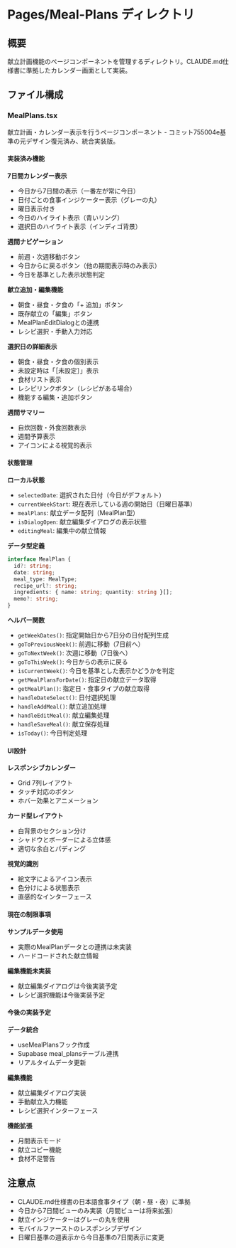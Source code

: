 # Pages/Meal-Plans ディレクトリ

## 概要
献立計画機能のページコンポーネントを管理するディレクトリ。CLAUDE.md仕様書に準拠したカレンダー画面として実装。

## ファイル構成

### MealPlans.tsx
献立計画・カレンダー表示を行うページコンポーネント - コミット755004e基準の元デザイン復元済み、統合実装版。

#### 実装済み機能

**7日間カレンダー表示**
- 今日から7日間の表示（一番左が常に今日）
- 日付ごとの食事インジケーター表示（グレーの丸）
- 曜日表示付き
- 今日のハイライト表示（青いリング）
- 選択日のハイライト表示（インディゴ背景）

**週間ナビゲーション**
- 前週・次週移動ボタン
- 今日からに戻るボタン（他の期間表示時のみ表示）
- 今日を基準とした表示状態判定

**献立追加・編集機能**
- 朝食・昼食・夕食の「+ 追加」ボタン
- 既存献立の「編集」ボタン
- MealPlanEditDialogとの連携
- レシピ選択・手動入力対応

**選択日の詳細表示**
- 朝食・昼食・夕食の個別表示
- 未設定時は「［未設定］」表示
- 食材リスト表示
- レシピリンクボタン（レシピがある場合）
- 機能する編集・追加ボタン

**週間サマリー**
- 自炊回数・外食回数表示
- 週間予算表示
- アイコンによる視覚的表示

#### 状態管理

**ローカル状態**
- `selectedDate`: 選択された日付（今日がデフォルト）
- `currentWeekStart`: 現在表示している週の開始日（日曜日基準）
- `mealPlans`: 献立データ配列（MealPlan型）
- `isDialogOpen`: 献立編集ダイアログの表示状態
- `editingMeal`: 編集中の献立情報

**データ型定義**
```typescript
interface MealPlan {
  id?: string;
  date: string;
  meal_type: MealType;
  recipe_url?: string;
  ingredients: { name: string; quantity: string }[];
  memo?: string;
}
```

**ヘルパー関数**
- `getWeekDates()`: 指定開始日から7日分の日付配列生成
- `goToPreviousWeek()`: 前週に移動（7日前へ）
- `goToNextWeek()`: 次週に移動（7日後へ）
- `goToThisWeek()`: 今日からの表示に戻る
- `isCurrentWeek()`: 今日を基準とした表示かどうかを判定
- `getMealPlansForDate()`: 指定日の献立データ取得
- `getMealPlan()`: 指定日・食事タイプの献立取得
- `handleDateSelect()`: 日付選択処理
- `handleAddMeal()`: 献立追加処理
- `handleEditMeal()`: 献立編集処理
- `handleSaveMeal()`: 献立保存処理
- `isToday()`: 今日判定処理

#### UI設計

**レスポンシブカレンダー**
- Grid 7列レイアウト
- タッチ対応のボタン
- ホバー効果とアニメーション

**カード型レイアウト**
- 白背景のセクション分け
- シャドウとボーダーによる立体感
- 適切な余白とパディング

**視覚的識別**
- 絵文字によるアイコン表示
- 色分けによる状態表示
- 直感的なインターフェース

#### 現在の制限事項

**サンプルデータ使用**
- 実際のMealPlanデータとの連携は未実装
- ハードコードされた献立情報

**編集機能未実装**
- 献立編集ダイアログは今後実装予定
- レシピ選択機能は今後実装予定

#### 今後の実装予定

**データ統合**
- useMealPlansフック作成
- Supabase meal_plansテーブル連携
- リアルタイムデータ更新

**編集機能**
- 献立編集ダイアログ実装
- 手動献立入力機能
- レシピ選択インターフェース

**機能拡張**
- 月間表示モード
- 献立コピー機能
- 食材不足警告

## 注意点
- CLAUDE.md仕様書の日本語食事タイプ（朝・昼・夜）に準拠
- 今日から7日間ビューのみ実装（月間ビューは将来拡張）
- 献立インジケーターはグレーの丸を使用
- モバイルファーストのレスポンシブデザイン
- 日曜日基準の週表示から今日基準の7日間表示に変更